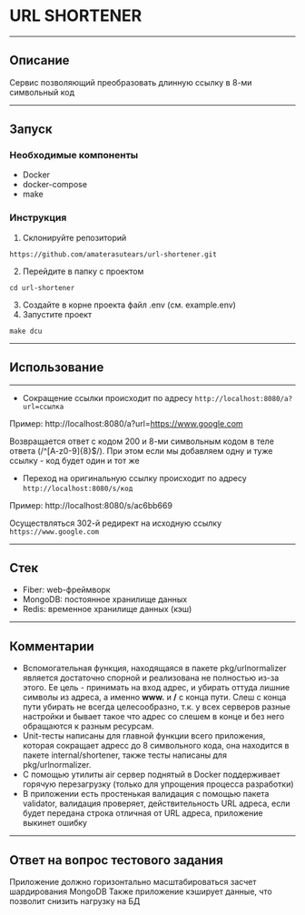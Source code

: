 # **URL SHORTENER**
---
## Описание
Сервис позволяющий преобразовать длинную ссылку в 8-ми символьный код

---

## Запуск
### Необходимые компоненты
* Docker
* docker-compose
* make

### Инструкция
1. Склонируйте репозиторий
```
https://github.com/amaterasutears/url-shortener.git
```
2. Перейдите в папку с проектом
```
cd url-shortener
```
3. Создайте в корне проекта файл .env (см. example.env)
4. Запустите проект
```
make dcu
```
---

## Использование
---
* Сокращение ссылки происходит по адресу ```http://localhost:8080/a?url=ссылка```

Пример: http://localhost:8080/a?url=https://www.google.com

Возвращается ответ с кодом 200 и 8-ми символьным кодом в теле ответа (/^[A-z0-9]{8}$/). При этом если мы добавляем одну и туже ссылку - код будет один и тот же


* Переход на оригинальную ссылку происходит по адресу ```http://localhost:8080/s/код```

Пример: http://localhost:8080/s/ac6bb669

Осуществляться 302-й редирект на исходную ссылку ```https://www.google.com```

---

## Стек
* Fiber: web-фреймворк
* MongoDB: постоянное хранилище данных
* Redis: временное хранилище данных (кэш)

---

## Комментарии
* Вспомогательная функция, находящаяся в пакете pkg/urlnormalizer является достаточно спорной и реализована не полностью из-за этого. Ее цель - принимать на вход адрес, и убирать оттуда лишние символы из адреса, а именно **www.** и **/** с конца пути. Слеш с конца пути убирать не всегда целесообразно, т.к. у всех серверов разные настройки и бывает такое что адрес со слешем в конце и без него обращаются к разным ресурсам.
* Unit-тесты написаны для главной функции всего приложения, которая сокращает адресс до 8 символьного кода, она находится в пакете internal/shortener, также тесты написаны для pkg/urlnormalizer.
* С помощью утилиты air сервер поднятый в Docker поддерживает горячую перезагрузку (только для упрощения процесса разработки)
* В приложении есть простенькая валидация с помощью пакета validator, валидация проверяет, действительность URL адреса, если будет передана строка отличная от URL адреса, приложение выкинет ошибку

---

## Ответ на вопрос тестового задания
Приложение должно горизонтально масштабироваться засчет шардирования MongoDB
Также приложение кэширует данные, что позволит снизить нагрузку на БД